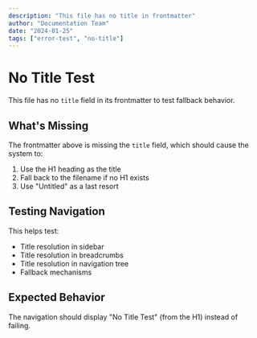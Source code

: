 ```yaml
---
description: "This file has no title in frontmatter"
author: "Documentation Team"
date: "2024-01-25"
tags: ["error-test", "no-title"]
---
```


# No Title Test

This file has no `title` field in its frontmatter to test fallback behavior.

## What's Missing

The frontmatter above is missing the `title` field, which should cause the system to:
1. Use the H1 heading as the title
2. Fall back to the filename if no H1 exists
3. Use "Untitled" as a last resort

## Testing Navigation

This helps test:
- Title resolution in sidebar
- Title resolution in breadcrumbs
- Title resolution in navigation tree
- Fallback mechanisms

## Expected Behavior

The navigation should display "No Title Test" (from the H1) instead of failing. 